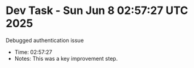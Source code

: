 # Dev Task - Sun Jun  8 02:57:27 UTC 2025
Debugged authentication issue
- Time: 02:57:27
- Notes: This was a key improvement step.

